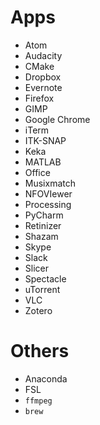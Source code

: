 # Apps
- Atom
- Audacity
- CMake
- Dropbox
- Evernote
- Firefox
- GIMP
- Google Chrome
- iTerm
- ITK-SNAP
- Keka
- MATLAB
- Office
- Musixmatch
- NFOVIewer
- Processing
- PyCharm
- Retinizer
- Shazam
- Skype
- Slack
- Slicer
- Spectacle
- uTorrent
- VLC
- Zotero

# Others
- Anaconda
- FSL
- `ffmpeg`
- `brew`
